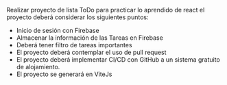 Realizar proyecto de lista ToDo para practicar lo aprendido de react el proyecto deberá considerar los siguientes puntos:

- Inicio de sesión con Firebase
- Almacenar la información de las Tareas en Firebase
- Deberá tener filtro de tareas importantes
- El proyecto deberá contemplar el uso de pull request
- El proyecto deberá implementar CI/CD con GitHub a un sistema gratuito de alojamiento.
- El proyecto se generará en ViteJs